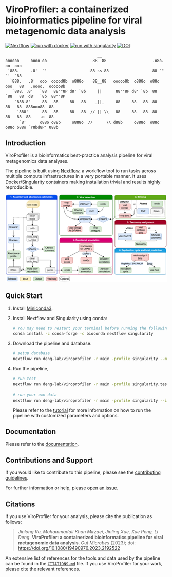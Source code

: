 # ViroProfiler: a containerized bioinformatics pipeline for viral metagenomic data analysis

[![Nextflow](https://img.shields.io/badge/nextflow%20DSL2-%E2%89%A521.10.3-23aa62.svg)](https://www.nextflow.io/)
[![run with docker](https://img.shields.io/badge/run%20with-docker-0db7ed?logo=docker)](https://www.docker.com/)
[![run with singularity](https://img.shields.io/badge/run%20with-singularity-1d355c.svg)](https://sylabs.io/docs/)
[![DOI](https://zenodo.org/badge/537899739.svg)](https://zenodo.org/badge/latestdoi/537899739)

```
                                        __
oooooo     oooo oo                    88  88                    .o8o.  oo  ooo
 `888.     .8'  `'                   88 ss 88                   88 `"  `'  `88
  `888.   .8'  ooo  ooood8b  o888o    88__88   ooooo8b  o888o  o88o   ooo   88   .oooo.  ooooo8b
   `888. .8'   `88   88""8P d8' `8b     ||      88""8P d8' `8b  88    `88   88  d8'  `8b  88""8P
    `888.8'     88   88     88   88    _||_     88     88   88  88     88   88  888ooo88  88
     `888'      88   88     88   88  // || \\   88     88   88  88     88   88  88    .o  88
      `8'      o88o o88b     o888o  //      \\ d88b     o888o  o88o   o88o o88o `Y8bd8P' 088b

```

## Introduction

ViroProfiler is a bioinformatics best-practice analysis pipeline for viral metagenomics data analyses.

The pipeline is built using [Nextflow](https://www.nextflow.io), a workflow tool to run tasks across multiple compute infrastructures in a very portable manner. It uses Docker/Singularity containers making installation trivial and results highly reproducible.

![viroprofiler workflow](docs/images/viroprofiler.png)

## Quick Start

1. Install [Miniconda3](https://docs.conda.io/en/latest/miniconda.html).

2. Install Nextflow and Singularity using conda:

   ```bash
   # You may need to restart your terminal before running the following commands
   conda install -c conda-forge -c bioconda nextflow singularity
   ```

3. Download the pipeline and database.

   ```bash
   # setup database
   nextflow run deng-lab/viroprofiler -r main -profile singularity --mode "setup"
   ```

4. Run the pipeline,

   ```bash
   # run test
   nextflow run deng-lab/viroprofiler -r main -profile singularity,test

   # run your own data
   nextflow run deng-lab/viroprofiler -r main -profile singularity --input samplesheet.csv
   ```

   Please refer to the [tutorial](https://deng-lab.github.io/viroprofiler/tutorial) for more information on how to run the pipeline with customized parameters and options.

## Documentation

Please refer to the [documentation](https://deng-lab.github.io/viroprofiler).

## Contributions and Support

If you would like to contribute to this pipeline, please see the [contributing guidelines](.github/CONTRIBUTING.md).

For further information or help, please [open an issue](https://github.com/deng-lab/viroprofiler/issues).

## Citations

If you use  ViroProfiler for your analysis, please cite the publication as follows:

> *Jinlong Ru, Mohammadali Khan Mirzaei, Jinling Xue, Xue Peng, Li Deng*. **ViroProfiler: a containerized bioinformatics pipeline for viral metagenomic data analysis**. *Gut Microbes* (2023); doi: https://doi.org/10.1080/19490976.2023.2192522

An extensive list of references for the tools and data used by the pipeline can be found in the [`CITATIONS.md`](CITATIONS.md) file. If you use ViroProfiler for your work, please cite the relevant references.
